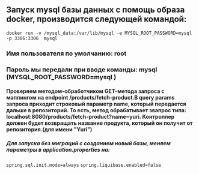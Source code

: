## Запуск mysql базы данных с помощь образа docker, производится следующей командой:
`docker run -v /mysql_data:/var/lib/mysql -e MYSQL_ROOT_PASSWORD=mysql -p 3306:3306  mysql`

### Имя пользователя по умолчанию:  root
### Пароль мы передали при вводе команды: mysql (MYSQL_ROOT_PASSWORD=mysql )

#### Проверяем методом-обработчиком GET-метода запроса с маппингом на endpoint /products/fetch-product.В query params запроса приходит строковый параметр name, который передается дальше в репозиторий. То есть, метод обрабатывает звапрос типа:  localhost:8080/products/fetch-product?name=yuri. Контроллер должен будет возвращать название продукта, который он получит от репозитория.(для имени "Yuri")

##### Для запуска без миграций с созданием новый базы, меняем параметры в application.properties на:
`spring.sql.init.mode=always`
`spring.liquibase.enabled=false`